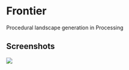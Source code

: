 # Frontier
Procedural landscape generation in Processing

## Screenshots
<img src="https://github.com/pahgawk/Frontier/blob/master/img/tree.png?raw=true">
